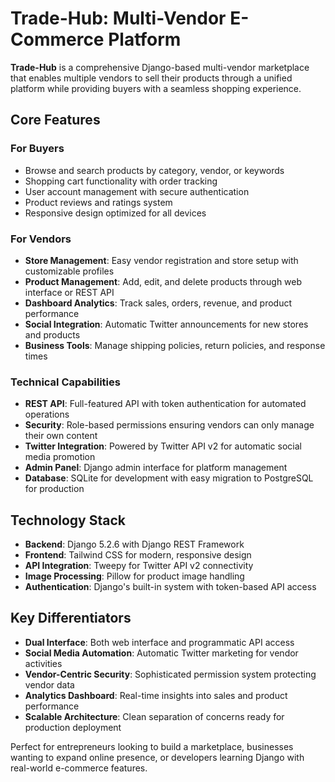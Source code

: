 # Trade-Hub: Multi-Vendor E-Commerce Platform

**Trade-Hub** is a comprehensive Django-based multi-vendor marketplace that enables multiple vendors to sell their products through a unified platform while providing buyers with a seamless shopping experience.

## Core Features

### **For Buyers**
- Browse and search products by category, vendor, or keywords
- Shopping cart functionality with order tracking
- User account management with secure authentication
- Product reviews and ratings system
- Responsive design optimized for all devices

### **For Vendors**
- **Store Management**: Easy vendor registration and store setup with customizable profiles
- **Product Management**: Add, edit, and delete products through web interface or REST API
- **Dashboard Analytics**: Track sales, orders, revenue, and product performance
- **Social Integration**: Automatic Twitter announcements for new stores and products
- **Business Tools**: Manage shipping policies, return policies, and response times

### **Technical Capabilities**
- **REST API**: Full-featured API with token authentication for automated operations
- **Security**: Role-based permissions ensuring vendors can only manage their own content
- **Twitter Integration**: Powered by Twitter API v2 for automatic social media promotion
- **Admin Panel**: Django admin interface for platform management
- **Database**: SQLite for development with easy migration to PostgreSQL for production

## Technology Stack
- **Backend**: Django 5.2.6 with Django REST Framework
- **Frontend**: Tailwind CSS for modern, responsive design
- **API Integration**: Tweepy for Twitter API v2 connectivity
- **Image Processing**: Pillow for product image handling
- **Authentication**: Django's built-in system with token-based API access

## Key Differentiators
- **Dual Interface**: Both web interface and programmatic API access
- **Social Media Automation**: Automatic Twitter marketing for vendor activities
- **Vendor-Centric Security**: Sophisticated permission system protecting vendor data
- **Analytics Dashboard**: Real-time insights into sales and product performance
- **Scalable Architecture**: Clean separation of concerns ready for production deployment

Perfect for entrepreneurs looking to build a marketplace, businesses wanting to expand online presence, or developers learning Django with real-world e-commerce features.